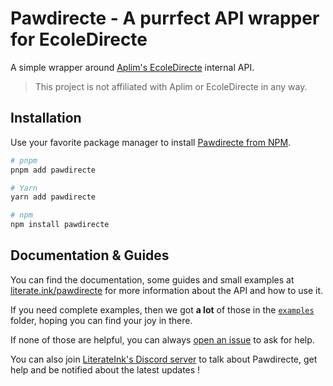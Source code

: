 # Pawdirecte - A purrfect API wrapper for EcoleDirecte

A simple wrapper around [Aplim's EcoleDirecte](https://www.aplim.fr/EcoleDirecte) internal API.

> This project is not affiliated with Aplim or EcoleDirecte in any way.

## Installation

Use your favorite package manager to install [Pawdirecte from NPM](https://www.npmjs.com/package/pawdirecte).

```bash
# pnpm
pnpm add pawdirecte

# Yarn
yarn add pawdirecte

# npm
npm install pawdirecte
```

## Documentation & Guides

You can find the documentation, some guides and small examples at [literate.ink/pawdirecte](https://literate.ink/pawdirecte) for more information about the API and how to use it.

If you need complete examples, then we got **a lot** of those in the [`examples`](https://github.com/LiterateInk/Pawdirecte/tree/js/examples) folder, hoping you can find your joy in there.

If none of those are helpful, you can always [open an issue](https://github.com/LiterateInk/Pawdirecte/issues) to ask for help.

You can also join [LiterateInk's Discord server](https://literate.ink/discord) to talk about Pawdirecte, get help and be notified about the latest updates !

